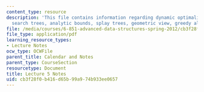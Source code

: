 ```yaml
---
content_type: resource
description: 'This file contains information regarding dynamic optimality: binary
  search trees, analytic bounds, splay trees, geometric view, greedy algorithm.'
file: /media/courses/6-851-advanced-data-structures-spring-2012/cb3f28f0b416d65b99a974b933ee0657_MIT6_851S12_Lec5.pdf
file_type: application/pdf
learning_resource_types:
- Lecture Notes
ocw_type: OCWFile
parent_title: Calendar and Notes
parent_type: CourseSection
resourcetype: Document
title: Lecture 5 Notes
uid: cb3f28f0-b416-d65b-99a9-74b933ee0657
---
```

